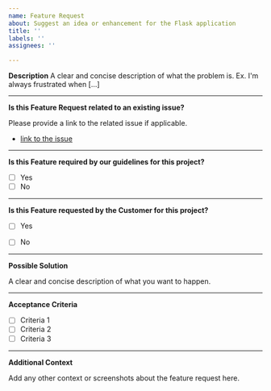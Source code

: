 ```yaml
---
name: Feature Request
about: Suggest an idea or enhancement for the Flask application
title: ''
labels: ''
assignees: ''

---
```


**Description**
A clear and concise description of what the problem is. Ex. I'm always frustrated when [...]

----------

**Is this Feature Request related to an existing issue?**

Please provide a link to the related issue if applicable.
* [link to the issue]() 

----------
**Is this Feature required by our guidelines for this project?**

* [ ] Yes
* [ ] No

----------
**Is this Feature requested by the Customer for this project?**

* [ ] Yes
* [ ] No


----------
**Possible Solution**

A clear and concise description of what you want to happen.

----------
**Acceptance Criteria**

* [ ] Criteria 1
* [ ] Criteria 2
* [ ] Criteria 3

----------
**Additional Context**

Add any other context or screenshots about the feature request here.
